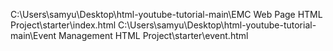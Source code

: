 C:\Users\samyu\Desktop\html-youtube-tutorial-main\EMC Web Page HTML Project\starter\index.html
C:\Users\samyu\Desktop\html-youtube-tutorial-main\Event Management HTML Project\starter\event.html
